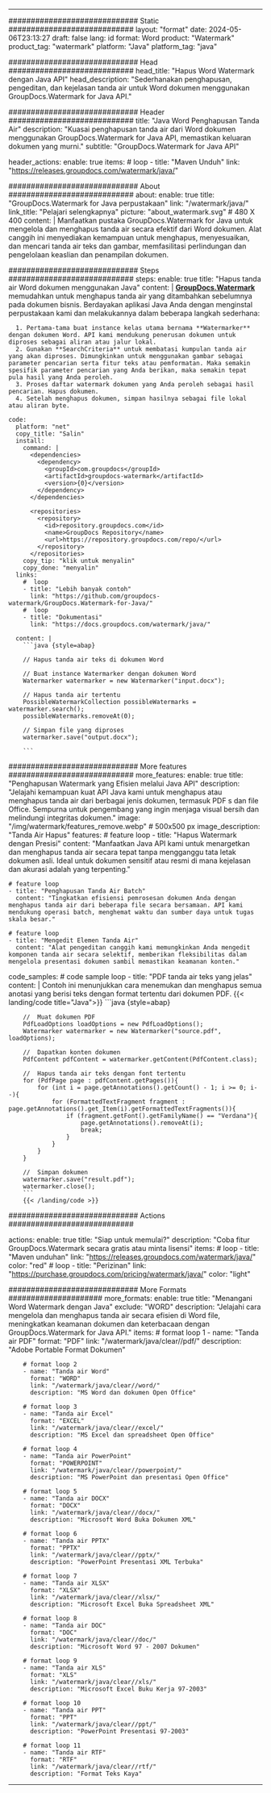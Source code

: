 
---
############################# Static ############################
layout: "format"
date:  2024-05-06T23:13:27
draft: false
lang: id
format: Word
product: "Watermark"
product_tag: "watermark"
platform: "Java"
platform_tag: "java"

############################# Head ############################
head_title: "Hapus Word Watermark dengan Java API"
head_description: "Sederhanakan penghapusan, pengeditan, dan kejelasan tanda air untuk Word dokumen menggunakan GroupDocs.Watermark for Java API."

############################# Header ############################
title: "Java Word Penghapusan Tanda Air" 
description: "Kuasai penghapusan tanda air dari Word dokumen menggunakan GroupDocs.Watermark for Java API, memastikan keluaran dokumen yang murni."
subtitle: "GroupDocs.Watermark for Java API" 

header_actions:
  enable: true
  items:
    #  loop
    - title: "Maven Unduh"
      link: "https://releases.groupdocs.com/watermark/java/"
      
############################# About ############################
about:
    enable: true
    title: "GroupDocs.Watermark for Java perpustakaan"
    link: "/watermark/java/"
    link_title: "Pelajari selengkapnya"
    picture: "about_watermark.svg" # 480 X 400
    content: |
       Manfaatkan pustaka GroupDocs.Watermark for Java untuk mengelola dan menghapus tanda air secara efektif dari Word dokumen. Alat canggih ini menyediakan kemampuan untuk menghapus, menyesuaikan, dan mencari tanda air teks dan gambar, memfasilitasi perlindungan dan pengelolaan keaslian dan penampilan dokumen.

############################# Steps ############################
steps:
    enable: true
    title: "Hapus tanda air Word dokumen menggunakan Java"
    content: |
      **[GroupDocs.Watermark](https://products.groupdocs.com/watermark/java/)** memudahkan untuk menghapus tanda air yang ditambahkan sebelumnya pada dokumen bisnis. Berdayakan aplikasi Java Anda dengan menginstal perpustakaan kami dan melakukannya dalam beberapa langkah sederhana:
      
      1. Pertama-tama buat instance kelas utama bernama **Watermarker** dengan dokumen Word. API kami mendukung penerusan dokumen untuk diproses sebagai aliran atau jalur lokal.
      2. Gunakan **SearchCriteria** untuk membatasi kumpulan tanda air yang akan diproses. Dimungkinkan untuk menggunakan gambar sebagai parameter pencarian serta fitur teks atau pemformatan. Maka semakin spesifik parameter pencarian yang Anda berikan, maka semakin tepat pula hasil yang Anda peroleh.
      3. Proses daftar watermark dokumen yang Anda peroleh sebagai hasil pencarian. Hapus dokumen.
      4. Setelah menghapus dokumen, simpan hasilnya sebagai file lokal atau aliran byte.
   
    code:
      platform: "net"
      copy_title: "Salin"
      install:
        command: |
          <dependencies>
            <dependency>
              <groupId>com.groupdocs</groupId>
              <artifactId>groupdocs-watermark</artifactId>
              <version>{0}</version>
            </dependency>
          </dependencies>

          <repositories>
            <repository>
              <id>repository.groupdocs.com</id>
              <name>GroupDocs Repository</name>
              <url>https://repository.groupdocs.com/repo/</url>
            </repository>
          </repositories>
        copy_tip: "klik untuk menyalin"
        copy_done: "menyalin"
      links:
        #  loop
        - title: "Lebih banyak contoh"
          link: "https://github.com/groupdocs-watermark/GroupDocs.Watermark-for-Java/"
        #  loop
        - title: "Dokumentasi"
          link: "https://docs.groupdocs.com/watermark/java/"
          
      content: |
        ```java {style=abap}

        // Hapus tanda air teks di dokumen Word

        // Buat instance Watermarker dengan dokumen Word
        Watermarker watermarker = new Watermarker("input.docx");
        
        // Hapus tanda air tertentu
        PossibleWatermarkCollection possibleWatermarks = watermarker.search();
        possibleWatermarks.removeAt(0);

        // Simpan file yang diproses
        watermarker.save("output.docx");
        
        ```    
        
############################# More features ############################
more_features:
  enable: true
  title: "Penghapusan Watermark yang Efisien melalui Java API"
  description: "Jelajahi kemampuan kuat API Java kami untuk menghapus atau menghapus tanda air dari berbagai jenis dokumen, termasuk PDF s dan file Office. Sempurna untuk pengembang yang ingin menjaga visual bersih dan melindungi integritas dokumen."
  image: "/img/watermark/features_remove.webp" # 500x500 px
  image_description: "Tanda Air Hapus"
  features:
    # feature loop
    - title: "Hapus Watermark dengan Presisi"
      content: "Manfaatkan Java API kami untuk menargetkan dan menghapus tanda air secara tepat tanpa mengganggu tata letak dokumen asli. Ideal untuk dokumen sensitif atau resmi di mana kejelasan dan akurasi adalah yang terpenting."

    # feature loop
    - title: "Penghapusan Tanda Air Batch"
      content: "Tingkatkan efisiensi pemrosesan dokumen Anda dengan menghapus tanda air dari beberapa file secara bersamaan. API kami mendukung operasi batch, menghemat waktu dan sumber daya untuk tugas skala besar."

    # feature loop
    - title: "Mengedit Elemen Tanda Air"
      content: "Alat pengeditan canggih kami memungkinkan Anda mengedit komponen tanda air secara selektif, memberikan fleksibilitas dalam mengelola presentasi dokumen sambil memastikan keamanan konten."
      
  code_samples:
    # code sample loop
    - title: "PDF tanda air teks yang jelas"
      content: |
        Contoh ini menunjukkan cara menemukan dan menghapus semua anotasi yang berisi teks dengan format tertentu dari dokumen PDF.
        {{< landing/code title="Java">}}
        ```java {style=abap}
        
        //  Muat dokumen PDF
        PdfLoadOptions loadOptions = new PdfLoadOptions();
        Watermarker watermarker = new Watermarker("source.pdf", loadOptions);

        //  Dapatkan konten dokumen
        PdfContent pdfContent = watermarker.getContent(PdfContent.class);

        //  Hapus tanda air teks dengan font tertentu
        for (PdfPage page : pdfContent.getPages()){
            for (int i = page.getAnnotations().getCount() - 1; i >= 0; i--){
                for (FormattedTextFragment fragment : page.getAnnotations().get_Item(i).getFormattedTextFragments()){
                    if (fragment.getFont().getFamilyName() == "Verdana"){
                        page.getAnnotations().removeAt(i);
                        break;
                    }
                }
            }
        }

        //  Simpan dokumen
        watermarker.save("result.pdf");
        watermarker.close();
        ```
        {{< /landing/code >}}


############################# Actions ############################

actions:
  enable: true
  title: "Siap untuk memulai?"
  description: "Coba fitur GroupDocs.Watermark secara gratis atau minta lisensi"
  items:
    #  loop
    - title: "Maven unduhan"
      link: "https://releases.groupdocs.com/watermark/java/"
      color: "red"
        #  loop
    - title: "Perizinan"
      link: "https://purchase.groupdocs.com/pricing/watermark/java/"
      color: "light"


############################# More Formats #####################
more_formats:
    enable: true
    title: "Menangani Word Watermark dengan Java"
    exclude: "WORD"
    description: "Jelajahi cara mengelola dan menghapus tanda air secara efisien di Word file, meningkatkan keamanan dokumen dan keterbacaan dengan GroupDocs.Watermark for Java API."
    items: 
        # format loop 1
        - name: "Tanda air PDF"
          format: "PDF"
          link: "/watermark/java/clear//pdf/"
          description: "Adobe Portable Format Dokumen"

        # format loop 2
        - name: "Tanda air Word"
          format: "WORD"
          link: "/watermark/java/clear//word/"
          description: "MS Word dan dokumen Open Office"
          
        # format loop 3
        - name: "Tanda air Excel"
          format: "EXCEL"
          link: "/watermark/java/clear//excel/"
          description: "MS Excel dan spreadsheet Open Office"

        # format loop 4
        - name: "Tanda air PowerPoint"
          format: "POWERPOINT"
          link: "/watermark/java/clear//powerpoint/"
          description: "MS PowerPoint dan presentasi Open Office"

        # format loop 5
        - name: "Tanda air DOCX"
          format: "DOCX"
          link: "/watermark/java/clear//docx/"
          description: "Microsoft Word Buka Dokumen XML"
          
        # format loop 6
        - name: "Tanda air PPTX"
          format: "PPTX"
          link: "/watermark/java/clear//pptx/"
          description: "PowerPoint Presentasi XML Terbuka"
          
        # format loop 7
        - name: "Tanda air XLSX"
          format: "XLSX"
          link: "/watermark/java/clear//xlsx/"
          description: "Microsoft Excel Buka Spreadsheet XML"

        # format loop 8
        - name: "Tanda air DOC"
          format: "DOC"
          link: "/watermark/java/clear//doc/"
          description: "Microsoft Word 97 - 2007 Dokumen"

        # format loop 9
        - name: "Tanda air XLS"
          format: "XLS"
          link: "/watermark/java/clear//xls/"
          description: "Microsoft Excel Buku Kerja 97-2003"

        # format loop 10
        - name: "Tanda air PPT"
          format: "PPT"
          link: "/watermark/java/clear//ppt/"
          description: "PowerPoint Presentasi 97-2003"

        # format loop 11
        - name: "Tanda air RTF"
          format: "RTF"
          link: "/watermark/java/clear//rtf/"
          description: "Format Teks Kaya"

---